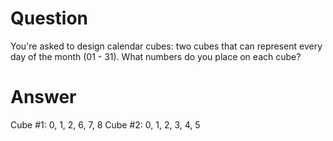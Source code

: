 # Question

You're asked to design calendar cubes: two cubes that can represent every day of the month (01 - 31). What numbers do you place on each cube?

# Answer
Cube #1: 0, 1, 2, 6, 7, 8
Cube #2: 0, 1, 2, 3, 4, 5
